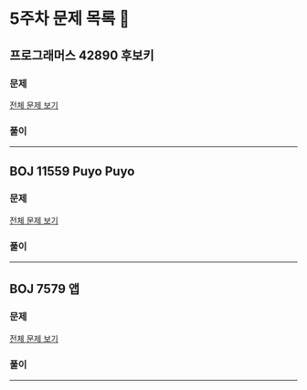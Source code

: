 # 5주차 문제 목록 📝
## 프로그래머스 42890 후보키
### 문제
[전체 문제 보기](https://programmers.co.kr/learn/courses/30/lessons/42890)
### 풀이


___
## BOJ 11559 Puyo Puyo
### 문제
[전체 문제 보기](https://www.acmicpc.net/problem/11559)
### 풀이

___
## BOJ 7579 앱
### 문제
[전체 문제 보기](https://www.acmicpc.net/problem/7579)
### 풀이

___
